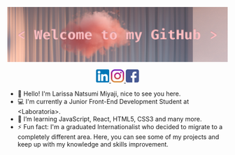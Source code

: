 ![welcome](covergithub.png)<br>

<div align="center">
    <a href="https://www.linkedin.com/in/larissamiyaji/" target="_blank">
        <img src="linkedin.png" heigth="30px" width="30px" alt="LinkedIn - Larissa Miyaji">
    </a>
    <a href="https://www.instagram.com/larissamiyaji/" target="_blank">
        <img src="instagram.png" heigth="30px" width="30px" alt="Instagram - Larissa Miyaji">
    </a>
    <a href="https://www.facebook.com/larissa.miyaji" target="_blank">
        <img src="facebook.png" heigth="30px" width="30px" alt="Facebook - Larissa Miyaji">
    </a>
</div>

- 🙋 Hello! I'm Larissa Natsumi Miyaji, nice to see you here.
- 💻 I'm currently a Junior Front-End Development Student at \<Laboratoria\>.
- 🌱 I’m learning JavaScript, React, HTML5, CSS3 and many more.
- ⚡ Fun fact: I'm a graduated Internationalist who decided to migrate to a completely different area. Here, you can see some of my projects and keep up with my knowledge and skills improvement.
